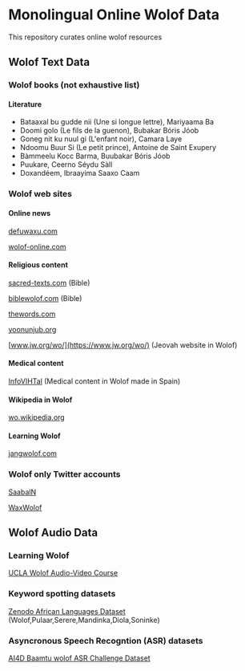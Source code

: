 # Monolingual Online Wolof Data #
This repository curates online wolof resources 

## Wolof Text Data ##

### Wolof books (not exhaustive list) ###

#### Literature ####

<ul>
  <li>Bataaxal bu gudde nii (Une si longue lettre), Mariyaama Ba</li>
  <li>Doomi golo (Le fils de la guenon), Bubakar Bόris Jόob</li>
  <li>Goneg nit ku nuul gi (L'enfant noir), Camara Laye</li>
  <li> Ndoomu Buur Si (Le petit prince), Antoine de Saint Exupery </li>
  <li>Bàmmeelu Kocc Barma, Buubakar Bóris Jóob</li>
  <li>Puukare, Ceerno Séydu Sàll</li>
  <li>Doxandéem, Ibraayima Saaxo Caam</li>
</ul>

### Wolof web sites ###

#### Online news ####

[defuwaxu.com](https://www.defuwaxu.com/) 

[wolof-online.com](https://www.wolof-online.com/)

#### Religious content ####

[sacred-texts.com](https://www.sacred-texts.com/bib/wb/wlf/index.htm) (Bible)

[biblewolof.com](http://biblewolof.com/) (Bible)

[thewords.com](https://www.thewords.com/translations/wolof-part1.php)

[yoonunjub.org](https://yoonunjub.org/)

[www.jw.org/wo/](https://www.jw.org/wo/) (Jeovah website in Wolof)

#### Medical content ####

[InfoVIHTal](http://gtt-vih.org/aprende/publicaciones/infovihtal/wolof) (Medical content in Wolof made in Spain)

#### Wikipedia in Wolof ###

[wo.wikipedia.org](https://wo.wikipedia.org/wiki/X%C3%ABt_wu_nj%C3%ABkk)

#### Learning Wolof ####

[jangwolof.com](https://jangwolof.com/)

### Wolof only Twitter accounts ###

[SaabalN](https://twitter.com/SaabalN)

[WaxWolof](https://twitter.com/WaxWolof)

## Wolof Audio Data ##

### Learning Wolof ###

[UCLA Wolof Audio-Video Course](http://aflang.humanities.ucla.edu/language-courses/wolof/)

### Keyword spotting datasets ###

 [Zenodo African Languages Dataset](https://zenodo.org/record/4661645#.YuaAPNJBxNg) (Wolof,Pulaar,Serere,Mandinka,Diola,Soninke)
 
 ### Asyncronous Speech Recogntion (ASR) datasets ###
 
 [AI4D Baamtu wolof ASR Challenge Dataset](https://zindi.africa/competitions/ai4d-baamtu-datamation-automatic-speech-recognition-in-wolof/data)

